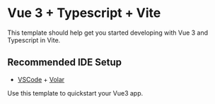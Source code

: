 # Vue 3 + Typescript + Vite

This template should help get you started developing with Vue 3 and Typescript in Vite. 

## Recommended IDE Setup

- [VSCode](https://code.visualstudio.com/) + [Volar](https://marketplace.visualstudio.com/items?itemName=johnsoncodehk.volar)

Use this template to quickstart your Vue3 app.
